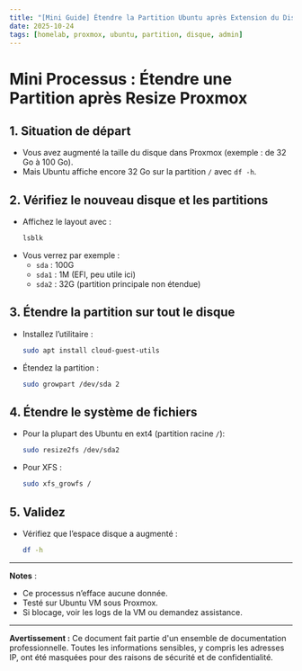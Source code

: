 ```yaml
---
title: "[Mini Guide] Étendre la Partition Ubuntu après Extension du Disque Proxmox"
date: 2025-10-24
tags: [homelab, proxmox, ubuntu, partition, disque, admin]
---
```


# Mini Processus : Étendre une Partition après Resize Proxmox

## 1. Situation de départ
- Vous avez augmenté la taille du disque dans Proxmox (exemple : de 32 Go à 100 Go).
- Mais Ubuntu affiche encore 32 Go sur la partition `/` avec `df -h`.

## 2. Vérifiez le nouveau disque et les partitions
- Affichez le layout avec :
  ```bash
  lsblk
  ```
- Vous verrez par exemple :
  - `sda` : 100G
  - `sda1` : 1M (EFI, peu utile ici)
  - `sda2` : 32G (partition principale non étendue)

## 3. Étendre la partition sur tout le disque
- Installez l’utilitaire :
  ```bash
  sudo apt install cloud-guest-utils
  ```
- Étendez la partition :
  ```bash
  sudo growpart /dev/sda 2
  ```

## 4. Étendre le système de fichiers
- Pour la plupart des Ubuntu en ext4 (partition racine `/`):
  ```bash
  sudo resize2fs /dev/sda2
  ```
- Pour XFS :
  ```bash
  sudo xfs_growfs /
  ```

## 5. Validez
- Vérifiez que l’espace disque a augmenté :
  ```bash
  df -h
  ```

---
**Notes** :
- Ce processus n’efface aucune donnée.
- Testé sur Ubuntu VM sous Proxmox.
- Si blocage, voir les logs de la VM ou demandez assistance.

---
**Avertissement :** Ce document fait partie d'un ensemble de documentation professionnelle. Toutes les informations sensibles, y compris les adresses IP, ont été masquées pour des raisons de sécurité et de confidentialité.